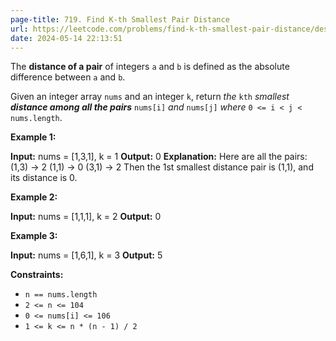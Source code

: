 ```yaml
---
page-title: 719. Find K-th Smallest Pair Distance
url: https://leetcode.com/problems/find-k-th-smallest-pair-distance/description/
date: 2024-05-14 22:13:51
---
```

The **distance of a pair** of integers `a` and `b` is defined as the absolute difference between `a` and `b`.

Given an integer array `nums` and an integer `k`, return *the* `kth` *smallest **distance among all the pairs*** `nums[i]` *and* `nums[j]` *where* `0 <= i < j < nums.length`.

**Example 1:**

**Input:** nums = \[1,3,1\], k = 1
**Output:** 0
**Explanation:** Here are all the pairs:
(1,3) -> 2
(1,1) -> 0
(3,1) -> 2
Then the 1st smallest distance pair is (1,1), and its distance is 0.

**Example 2:**

**Input:** nums = \[1,1,1\], k = 2
**Output:** 0

**Example 3:**

**Input:** nums = \[1,6,1\], k = 3
**Output:** 5

**Constraints:**

-   `n == nums.length`
-   `2 <= n <= 104`
-   `0 <= nums[i] <= 106`
-   `1 <= k <= n * (n - 1) / 2`